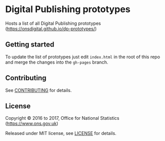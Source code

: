 # Digital Publishing prototypes

Hosts a list of all Digital Publishing prototypes (https://onsdigital.github.io/dp-prototypes/)

## Getting started

To update the list of prototypes just edit `index.html` in the root of this repo and merge the changes into the `gh-pages` branch.

## Contributing

See [CONTRIBUTING](CONTRIBUTING.md) for details.

## License

Copyright ©‎ 2016 to 2017, Office for National Statistics (https://www.ons.gov.uk)

Released under MIT license, see [LICENSE](LICENSE.md) for details.
